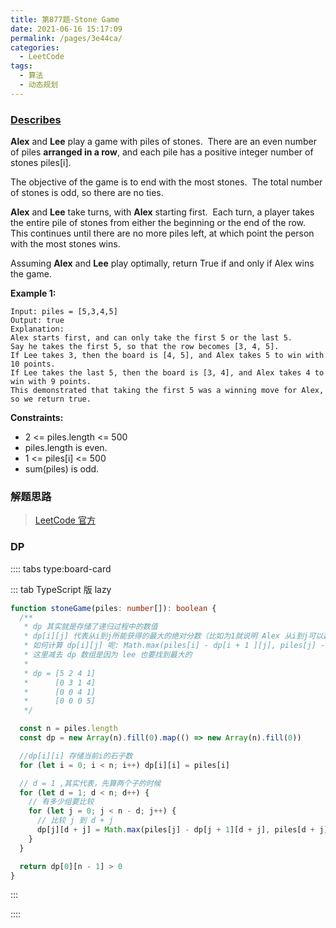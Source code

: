 ```yaml
---
title: 第877题-Stone Game
date: 2021-06-16 15:17:09
permalink: /pages/3e44ca/
categories:
  - LeetCode
tags:
  - 算法
  - 动态规划
---
```


### [Describes](https://leetcode-cn.com/problems/stone-game/)

**Alex** and **Lee** play a game with piles of stones.  There are an even number of piles **arranged in a row**, and each pile has a positive integer number of stones <span class="span-shadow">piles[i]</span>.

The objective of the game is to end with the most stones.  The total number of stones is odd, so there are no ties.

**Alex** and **Lee** take turns, with **Alex** starting first.  Each turn, a player takes the entire pile of stones from either the beginning or the end of the row.  This continues until there are no more piles left, at which point the person with the most stones wins.

Assuming **Alex** and **Lee** play optimally, return <span class="span-shadow">True</span> if and only if Alex wins the game.

<!-- more -->

**Example 1:**

```
Input: piles = [5,3,4,5]
Output: true
Explanation:
Alex starts first, and can only take the first 5 or the last 5.
Say he takes the first 5, so that the row becomes [3, 4, 5].
If Lee takes 3, then the board is [4, 5], and Alex takes 5 to win with 10 points.
If Lee takes the last 5, then the board is [3, 4], and Alex takes 4 to win with 9 points.
This demonstrated that taking the first 5 was a winning move for Alex, so we return true.
```

**Constraints:**

- <span class="span-shadow">2 <= piles.length <= 500</span>
- <span class="span-shadow">piles.length</span> is even.
- <span class="span-shadow">1 <= piles[i] <= 500</span>
- <span class="span-shadow">sum(piles)</span> is odd.

### 解题思路

> [LeetCode 官方](https://leetcode-cn.com/problems/stone-game/solution/shi-zi-you-xi-by-leetcode-solution/)

### DP

:::: tabs type:board-card

::: tab TypeScript 版 lazy

```TypeScript
function stoneGame(piles: number[]): boolean {
  /**
   * dp 其实就是存储了递归过程中的数值
   * dp[i][j] 代表从i到j所能获得的最大的绝对分数（比如为1就说明 Alex 从i到j可以赢李1分）
   * 如何计算 dp[i][j] 呢: Math.max(piles[i] - dp[i + 1 ][j], piles[j] - dp[i][j - 1]);
   * 这里减去 dp 数组是因为 lee 也要找到最大的
   *
   * dp = [5 2 4 1]
   *      [0 3 1 4]
   *      [0 0 4 1]
   *      [0 0 0 5]
   */

  const n = piles.length
  const dp = new Array(n).fill(0).map(() => new Array(n).fill(0))

  //dp[i][i] 存储当前i的石子数
  for (let i = 0; i < n; i++) dp[i][i] = piles[i]

  // d = 1 ,其实代表，先算两个子的时候
  for (let d = 1; d < n; d++) {
    // 有多少组要比较
    for (let j = 0; j < n - d; j++) {
      // 比较 j 到 d + j
      dp[j][d + j] = Math.max(piles[j] - dp[j + 1][d + j], piles[d + j] - dp[j][d + j - 1])
    }
  }

  return dp[0][n - 1] > 0
}
```

:::

::::
